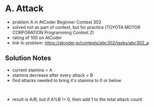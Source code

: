 # A. Attack

* problem A in AtCoder Beginner Contest 302
* solved not as part of contest, but for practice (TOYOTA MOTOR CORPORATION Programming Contest 2)
* rating of 100 on AtCoder
* link to problem: https://atcoder.jp/contests/abc302/tasks/abc302_a

## Solution Notes

* current stamina = A
* stamina decrease after every attack = B
* find attacks needed to bring it's stamina to 0 or below
<br>

* result is A/B, but if A%B != 0, then add 1 to the total attack count